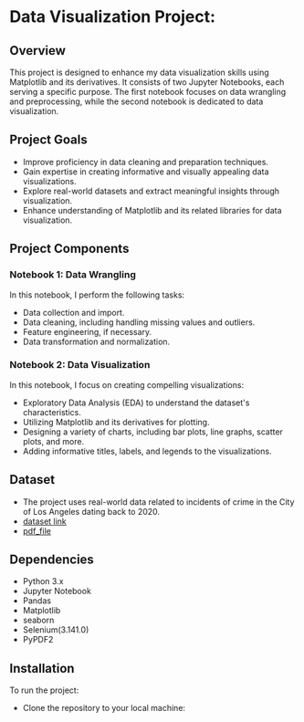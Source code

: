 # Data Visualization Project:

## Overview

This project is designed to enhance my data visualization skills using Matplotlib and its derivatives. It consists of two Jupyter Notebooks, each serving a specific purpose. The first notebook focuses on data wrangling and preprocessing, while the second notebook is dedicated to data visualization.

## Project Goals

- Improve proficiency in data cleaning and preparation techniques.
- Gain expertise in creating informative and visually appealing data visualizations.
- Explore real-world datasets and extract meaningful insights through visualization.
- Enhance understanding of Matplotlib and its related libraries for data visualization.

## Project Components

### Notebook 1: Data Wrangling

In this notebook, I perform the following tasks:
- Data collection and import.
- Data cleaning, including handling missing values and outliers.
- Feature engineering, if necessary.
- Data transformation and normalization.

### Notebook 2: Data Visualization

In this notebook, I focus on creating compelling visualizations:
- Exploratory Data Analysis (EDA) to understand the dataset's characteristics.
- Utilizing Matplotlib and its derivatives for plotting.
- Designing a variety of charts, including bar plots, line graphs, scatter plots, and more.
- Adding informative titles, labels, and legends to the visualizations.


## Dataset

- The project uses real-world data related to incidents of crime in the City of Los Angeles dating back to 2020.
- [dataset link](https://data.lacity.org/Public-Safety/Crime-Data-from-2020-to-Present/2nrs-mtv8) 
- [pdf_file](https://data.lacity.org/api/views/2nrs-mtv8/files/4591b6bf-5846-4de0-9fb0-8780a77a036c?download=true&filename=MO_CODES_Numerical_20191119.pdf)

## Dependencies

- Python 3.x
- Jupyter Notebook
- Pandas
- Matplotlib
- seaborn
- Selenium(3.141.0)
- PyPDF2

## Installation

To run the project:

- Clone the repository to your local machine: